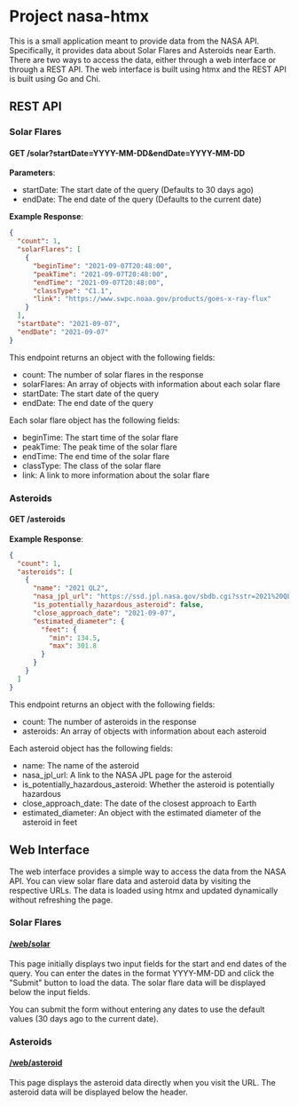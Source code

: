 # Project nasa-htmx

This is a small application meant to provide data from the NASA API. Specifically, it provides data about Solar Flares and Asteroids near Earth. There are two ways to access the data, either through a web interface or through a REST API. The web interface is built using htmx and the REST API is built using Go and Chi.

## REST API

### Solar Flares

#### GET /solar?startDate=YYYY-MM-DD&endDate=YYYY-MM-DD

**Parameters**:

- startDate: The start date of the query (Defaults to 30 days ago)
- endDate: The end date of the query (Defaults to the current date)

**Example Response**:

```json
{
  "count": 1,
  "solarFlares": [
    {
      "beginTime": "2021-09-07T20:48:00",
      "peakTime": "2021-09-07T20:48:00",
      "endTime": "2021-09-07T20:48:00",
      "classType": "C1.1",
      "link": "https://www.swpc.noaa.gov/products/goes-x-ray-flux"
    }
  ],
  "startDate": "2021-09-07",
  "endDate": "2021-09-07"
}
```

This endpoint returns an object with the following fields:

- count: The number of solar flares in the response
- solarFlares: An array of objects with information about each solar flare
- startDate: The start date of the query
- endDate: The end date of the query

Each solar flare object has the following fields:

- beginTime: The start time of the solar flare
- peakTime: The peak time of the solar flare
- endTime: The end time of the solar flare
- classType: The class of the solar flare
- link: A link to more information about the solar flare

### Asteroids

#### GET /asteroids

**Example Response**:

```json
{
  "count": 1,
  "asteroids": [
    {
      "name": "2021 QL2",
      "nasa_jpl_url": "https://ssd.jpl.nasa.gov/sbdb.cgi?sstr=2021%20QL2;old=0;orb=1;cov=0;log=0;cad=0#orb",
      "is_potentially_hazardous_asteroid": false,
      "close_approach_date": "2021-09-07",
      "estimated_diameter": {
        "feet": {
          "min": 134.5,
          "max": 301.8
        }
      }
    }
  ]
}
```

This endpoint returns an object with the following fields:

- count: The number of asteroids in the response
- asteroids: An array of objects with information about each asteroid

Each asteroid object has the following fields:

- name: The name of the asteroid
- nasa_jpl_url: A link to the NASA JPL page for the asteroid
- is_potentially_hazardous_asteroid: Whether the asteroid is potentially hazardous
- close_approach_date: The date of the closest approach to Earth
- estimated_diameter: An object with the estimated diameter of the asteroid in feet

## Web Interface

The web interface provides a simple way to access the data from the NASA API. You can view solar flare data and asteroid data by visiting the respective URLs. The data is loaded using htmx and updated dynamically without refreshing the page.

### Solar Flares

#### [/web/solar](/web/solar)

This page initially displays two input fields for the start and end dates of the query. You can enter the dates in the format YYYY-MM-DD and click the "Submit" button to load the data. The solar flare data will be displayed below the input fields.

You can submit the form without entering any dates to use the default values (30 days ago to the current date).

### Asteroids

#### [/web/asteroid](/web/asteroid)

This page displays the asteroid data directly when you visit the URL. The asteroid data will be displayed below the header.

